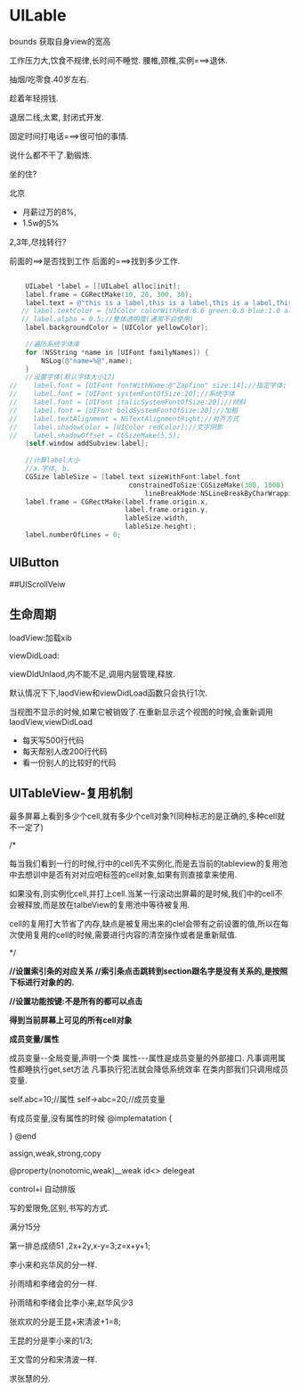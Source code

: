 # UILable

bounds 获取自身view的宽高



工作压力大,饮食不规律,长时间不睡觉.
腰椎,颈椎,实例===>退休.


抽烟/吃零食.40岁左右.

趁着年轻捞钱.

退居二线,太累, 封闭式开发.

固定时间打电话===>很可怕的事情.

说什么都不干了.勤锻炼.

坐的住?

北京

-	月薪过万的8%,
-	1.5w的5%

2,3年,尽找转行?



前面的==>是否找到工作
后面的===>找到多少工作.

~~~objectivec
    
    UILabel *label = [[UILabel alloc]init];
    label.frame = CGRectMake(10, 20, 300, 30);
    label.text = @"this is a label,this is a label,this is a label,this is a label,this is a label,this is a label,this is a label,";
   // label.textColor = [UIColor colorWithRed:0.6 green:0.8 blue:1.0 alpha:1.0];//字体的透明度
   // label.alpha = 0.5;//整体透明度(通常不会使用)
    label.backgroundColor = [UIColor yellowColor];
    
    //遍历系统字体库
    for (NSString *name in [UIFont familyNames]) {
        NSLog(@"name=%@",name);
    }
    //设置字体(默认字体大小17)
//    label.font = [UIFont fontWithName:@"Zapfino" size:14];//指定字体;
//    label.font = [UIFont systemFontOfSize:20];//系统字体
//    label.font = [UIFont italicSystemFontOfSize:20];//倾斜
//    label.font = [UIFont boldSystemFontOfSize:20];//加粗
//    label.textAlignment = NSTextAlignmentRight;//对齐方式
//    label.shadowColor = [UIColor redColor];//文字阴影
//    label.shadowOffset = CGSizeMake(5,5);
    [self.window addSubview:label];
    
    //计算label大小
    //a.字体, b.
    CGSize lableSize = [label.text sizeWithFont:label.font
                              constrainedToSize:CGSizeMake(300, 1000)
                                  lineBreakMode:NSLineBreakByCharWrapping];
    label.frame = CGRectMake(label.frame.origin.x,
                             label.frame.origin.y,
                             lableSize.width,
                             lableSize.height);
    label.numberOfLines = 0;
~~~


## UIButton


##UIScrollVeiw



## 生命周期

loadView:加载xib


viewDidLoad:

viewDIdUnlaod,内不能不足,调用内层管理,释放.


默认情况下下,laodView和viewDidLoad函数只会执行1次.

当视图不显示的时候,如果它被销毁了.在重新显示这个视图的时候,会重新调用laodView,viewDidLoad


- 每天写500行代码
- 每天帮别人改200行代码
- 看一份别人的比较好的代码


## UITableView-复用机制

最多屏幕上看到多少个cell,就有多少个cell对象?(同种标志的是正确的,多种cell就不一定了)

/*
 
 每当我们看到一行的时候,行中的cell先不实例化,而是去当前的tableview的复用池中去想训中是否有对对应吧标签的cell对象,如果有则直接拿来使用.
 
 如果没有,则实例化cell,并打上cell.当某一行滚动出屏幕的是时候,我们中的cell不会被释放,而是放在talbeView的复用池中等待被复用.
 
 cell的复用打大节省了内存,缺点是被复用出来的clel会带有之前设置的值,所以在每次使用复用的cell的时候,需要进行内容的清空操作或者是重新赋值.
 
 */
 
 **//设置索引条的对应关系
//索引条点击跳转到section跟名字是没有关系的,是按照下标进行对象的的.**


**//设置功能按键:不是所有的都可以点击**


**得到当前屏幕上可见的所有cell对象**

**成员变量/属性**

成员变量--全局变量,声明一个类
属性---属性是成员变量的外部接口.
凡事调用属性都睡执行get,set方法
凡事执行犯法就会降低系统效率
在类内部我们只调用成员变量.

self.abc=10;//属性
self->abc=20;//成员变量



有成员变量,没有属性的时候
@implematation 
{
	
}
@end


assign,weak,strong,copy

@property(nonotomic,weak)__weak id<> delegeat

control+i  自动排版

写的爱限免,区别,书写的方式.


满分15分


第一排总成绩51 ,2x+2y,x-y=3;z=x+y+1;

李小来和兆华风的分一样.

孙雨晴和李绪会的分一样.

孙雨晴和李绪会比李小来,赵华风少3

张欢欢的分是王昆+宋清波+1=8;


王昆的分是李小来的1/3;

王文雪的分和宋清波一样.


求张慧的分.






